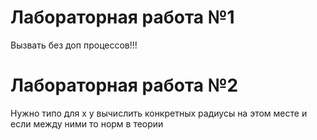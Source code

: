# Лабораторная работа №1

Вызвать без доп процессов!!!

# Лабораторная работа №2

Нужно типо для x y вычислить конкретных радиусы на этом месте и если между ними то норм в теории
